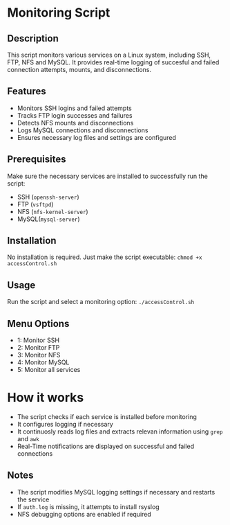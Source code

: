 # Monitoring Script

## Description
This script monitors various services on a Linux system, including SSH, FTP, NFS and MySQL. It provides real-time logging of succesful and failed connection attempts, mounts, and disconnections.

## Features
- Monitors SSH logins and failed attempts
- Tracks FTP login successes and failures
- Detects NFS mounts and disconnections
- Logs MySQL connections and disconnections
- Ensures necessary log files and settings are configured

## Prerequisites
Make sure the necessary services are installed to successfully run the script:
- SSH (`openssh-server`)
- FTP (`vsftpd`)
- NFS (`nfs-kernel-server`)
- MySQL(`mysql-server`)

## Installation
No installation is required. Just make the script executable:
`chmod +x accessControl.sh`

## Usage
Run the script and select a monitoring option:
`./accessControl.sh`

## Menu Options
- 1: Monitor SSH
- 2: Monitor FTP
- 3: Monitor NFS
- 4: Monitor MySQL
- 5: Monitor all services

# How it works
- The script checks if each service is installed before monitoring
- It configures logging if necessary
- It continuosly reads log files and extracts relevan information using `grep` and `awk`
- Real-Time notifications are displayed on successful and failed connections


## Notes
- The script modifies MySQL logging settings if necessary and restarts the service
- If `auth.log` is missing, it attempts to install rsyslog
- NFS debugging options are enabled if required

